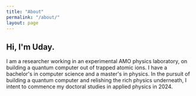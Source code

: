 ```yaml
---
title: "About"
permalink: "/about/"
layout: page
---
```


## Hi, I'm Uday.

I am a researcher working in an experimental AMO physics laboratory, on building a quantum computer out of trapped atomic ions. I have a bachelor's in computer science and a master's in physics. In the pursuit of building a quantum computer and relishing the rich physics underneath, I intent to commence my doctoral studies in applied physics in 2024.